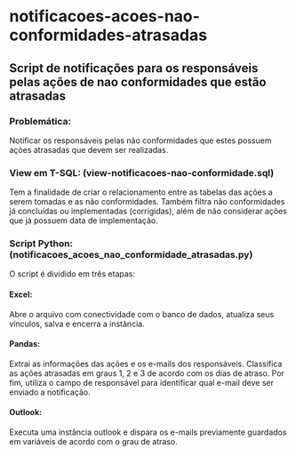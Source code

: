 # notificacoes-acoes-nao-conformidades-atrasadas
## Script de notificações para os responsáveis pelas ações de nao conformidades que estão atrasadas


### Problemática:
Notificar os responsáveis pelas não conformidades que estes possuem ações atrasadas que devem ser realizadas.


### View em T-SQL: (view-notificacoes-nao-conformidade.sql)
Tem a finalidade de criar o relacionamento entre as tabelas das ações a serem tomadas e as não conformidades. Também filtra não conformidades já concluídas ou implementadas (corrigidas), além de não considerar ações que já possuem data de implementação.


### Script Python: (notificacoes_acoes_nao_conformidade_atrasadas.py)
O script é dividido em três etapas:
#### Excel:
Abre o arquivo com conectividade com o banco de dados, atualiza seus vínculos, salva e encerra a instância.
#### Pandas:
Extrai as informações das ações e os e-mails dos responsáveis. Classifica as ações atrasadas em graus 1, 2 e 3 de acordo com os dias de atraso.
Por fim, utiliza o campo de responsável para identificar qual e-mail deve ser enviado a notificação.
#### Outlook:
Executa uma instância outlook e dispara os e-mails previamente guardados em variáveis de acordo com o grau de atraso.

